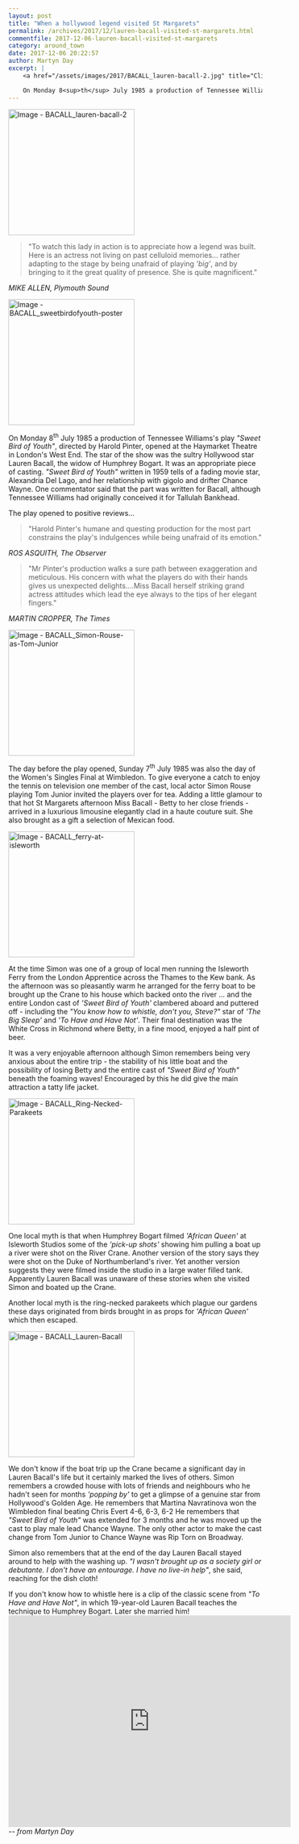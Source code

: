 ```yaml
---
layout: post
title: "When a hollywood legend visited St Margarets"
permalink: /archives/2017/12/lauren-bacall-visited-st-margarets.html
commentfile: 2017-12-06-lauren-bacall-visited-st-margarets
category: around_town
date: 2017-12-06 20:22:57
author: Martyn Day
excerpt: |
    <a href="/assets/images/2017/BACALL_lauren-bacall-2.jpg" title="Click for a larger image"><img src="/assets/images/2017/BACALL_lauren-bacall-2-thumb.jpg" width="150" alt="Image - BACALL_lauren-bacall-2"  class="photo right"/></a>

    On Monday 8<sup>th</sup> July 1985 a production of Tennessee Williams's play  <em>"Sweet Bird of Youth"</em>, directed by Harold Pinter, opened at the Haymarket Theatre in London's West End. The star of the show was the sultry Hollywood star Lauren Bacall, the widow of Humphrey Bogart. It was an appropriate piece of casting. <em>"Sweet Bird of Youth"</em> written in 1959 tells of a fading movie star, Alexandria Del Lago, and her relationship with gigolo and drifter Chance Wayne. One commentator said that the part was written for Bacall, although Tennessee Williams had originally conceived it for Tallulah Bankhead.
---
```


<a href="/assets/images/2017/BACALL_lauren-bacall-2.jpg" title="Click for a larger image"><img src="/assets/images/2017/BACALL_lauren-bacall-2-thumb.jpg" width="250" alt="Image - BACALL_lauren-bacall-2"  class="photo right"/></a>

> "To watch this lady in action is to appreciate how a legend was built. Here is an actress not living on past celluloid memories... rather adapting to the stage by being unafraid of playing <em>'big'</em>, and by bringing to it the great quality of presence. She is quite magnificent."

<cite>MIKE ALLEN, Plymouth Sound</cite>

<a href="/assets/images/2017/BACALL_sweetbirdofyouth-poster.jpg" title="Click for a larger image"><img src="/assets/images/2017/BACALL_sweetbirdofyouth-poster-thumb.jpg" width="250" alt="Image - BACALL_sweetbirdofyouth-poster"  class="photo right"/></a>

On Monday 8<sup>th</sup> July 1985 a production of Tennessee Williams's play <em>"Sweet Bird of Youth"</em>, directed by Harold Pinter, opened at the Haymarket Theatre in London's West End. The star of the show was the sultry Hollywood star Lauren Bacall, the widow of Humphrey Bogart. It was an appropriate piece of casting. <em>"Sweet Bird of Youth"</em> written in 1959 tells of a fading movie star, Alexandria Del Lago, and her relationship with gigolo and drifter Chance Wayne. One commentator said that the part was written for Bacall, although Tennessee Williams had originally conceived it for Tallulah Bankhead.

The play opened to positive reviews...

> "Harold Pinter's humane and questing production for the most part constrains the play's indulgences while being unafraid of its emotion."

<cite>ROS ASQUITH, The Observer</cite>

> "Mr Pinter's production walks a sure path between exaggeration and meticulous. His concern with what the players do with their hands gives us unexpected delights....Miss Bacall herself striking grand actress attitudes which lead the eye always to the tips of her elegant fingers."

<cite>MARTIN CROPPER, The Times</cite>

<a href="/assets/images/2017/BACALL_Simon-Rouse-as-Tom-Junior.jpg" title="Click for a larger image"><img src="/assets/images/2017/BACALL_Simon-Rouse-as-Tom-Junior-thumb.jpg" width="250" alt="Image - BACALL_Simon-Rouse-as-Tom-Junior"  class="photo right"/></a>

The day before the play opened, Sunday 7<sup>th</sup> July 1985 was also the day of the Women's Singles Final at Wimbledon. To give everyone a catch to enjoy the tennis on television one member of the cast, local actor Simon Rouse playing Tom Junior invited the players over for tea. Adding a little glamour to that hot St Margarets afternoon Miss Bacall - Betty to her close friends - arrived in a luxurious limousine elegantly clad in a haute couture suit. She also brought as a gift a selection of Mexican food.

<a href="/assets/images/2017/BACALL_ferry-at-isleworth.jpg" title="Click for a larger image"><img src="/assets/images/2017/BACALL_ferry-at-isleworth-thumb.jpg" width="250" alt="Image - BACALL_ferry-at-isleworth"  class="photo right"/></a>

At the time Simon was one of a group of local men running the Isleworth Ferry from the London Apprentice across the Thames to the Kew bank. As the afternoon was so pleasantly warm he arranged for the ferry boat to be brought up the Crane to his house which backed onto the river ... and the entire London cast of <em>'Sweet Bird of Youth'</em> clambered aboard and puttered off - including the <em>"You know how to whistle, don't you, Steve?"</em> star of <em>'The Big Sleep'</em> and <em>'To Have and Have Not'</em>. Their final destination was the White Cross in Richmond where Betty, in a fine mood, enjoyed a half pint of beer.

It was a very enjoyable afternoon although Simon remembers being very anxious about the entire trip - the stability of his little boat and the possibility of losing Betty and the entire cast of <em>"Sweet Bird of Youth"</em> beneath the foaming waves! Encouraged by this he did give the main attraction a tatty life jacket.

<div markdown="1" class="box">
<a href="/assets/images/2017/BACALL_Ring-Necked-Parakeets.jpg" title="Click for a larger image"><img src="/assets/images/2017/BACALL_Ring-Necked-Parakeets-thumb.jpg" width="250" alt="Image - BACALL_Ring-Necked-Parakeets"  class="photo right"/></a>

One local myth is that when Humphrey Bogart filmed <em>'African Queen'</em> at Isleworth Studios some of the <em>'pick-up shots'</em> showing him pulling a boat up a river were shot on the River Crane. Another version of the story says they were shot on the Duke of Northumberland's river. Yet another version suggests they were filmed inside the studio in a large water filled tank. Apparently Lauren Bacall was unaware of these stories when she visited Simon and boated up the Crane.

Another local myth is the ring-necked parakeets which plague our gardens these days originated from birds brought in as props for <em>'African Queen'</em> which then escaped.

</div>
<a href="/assets/images/2017/BACALL_Lauren-Bacall.jpg" title="Click for a larger image"><img src="/assets/images/2017/BACALL_Lauren-Bacall-thumb.jpg" width="250" alt="Image - BACALL_Lauren-Bacall"  class="photo right"/></a>

We don't know if the boat trip up the Crane became a significant day in Lauren Bacall's life but it certainly marked the lives of others. Simon remembers a crowded house with lots of friends and neighbours who he hadn't seen for months <em>'popping by'</em> to get a glimpse of a genuine star from Hollywood's Golden Age. He remembers that Martina Navratinova won the Wimbledon final beating Chris Evert 4-6, 6-3, 6-2 He remembers that <em>"Sweet Bird of Youth"</em> was extended for 3 months and he was moved up the cast to play male lead Chance Wayne. The only other actor to make the cast change from Tom Junior to Chance Wayne was Rip Torn on Broadway.

Simon also remembers that at the end of the day Lauren Bacall stayed around to help with the washing up. <em>"I wasn't brought up as a society girl or debutante. I don't have an entourage. I have no live-in help"</em>, she said, reaching for the dish cloth!

<div markdown="1" class="box">
If you don't know how to whistle here is a clip of the classic scene from <em>"To Have and Have Not"</em>, in which 19-year-old Lauren Bacall teaches the technique to Humphrey Bogart. Later she married him!

<iframe width="560" height="420" src="https://www.youtube-nocookie.com/embed/30DSfAA0brs?rel=0" frameborder="0" allowfullscreen>
</iframe>
</div>
<cite>-- from Martyn Day</cite>
